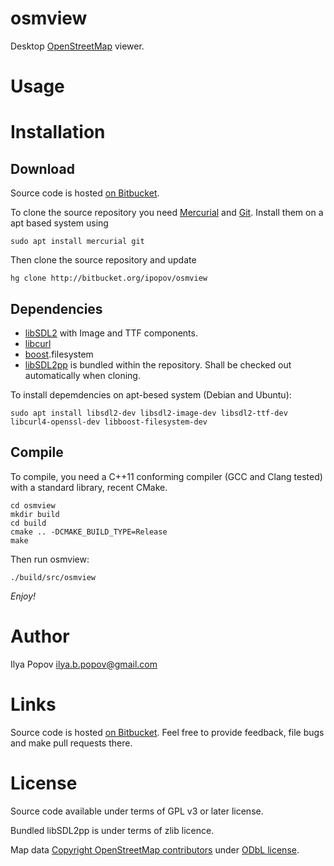 osmview
=======

Desktop [OpenStreetMap](https://openstreetmap.org) viewer.

Usage
=====


Installation
============

Download
--------
Source code is hosted [on Bitbucket](https://bitbucket.org/ipopov/osmview).

To clone the source repository you need
[Mercurial](https://www.mercurial-scm.org/) and [Git](https://git-scm.com/).
Install them on a apt based system using

    sudo apt install mercurial git

Then clone the source repository and update

    hg clone http://bitbucket.org/ipopov/osmview

Dependencies
------------

- [libSDL2](https://www.libsdl.org/) with Image and TTF components.
- [libcurl](http://curl.haxx.se/)
- [boost](http://boost.org).filesystem
- [libSDL2pp](https://github.com/AMDmi3/libSDL2pp)
  is bundled within the repository.
  Shall be checked out automatically when cloning.

To install depemdencies on apt-besed system (Debian and Ubuntu):

    sudo apt install libsdl2-dev libsdl2-image-dev libsdl2-ttf-dev libcurl4-openssl-dev libboost-filesystem-dev

Compile
-------

To compile, you need a C++11 conforming compiler (GCC and Clang tested)
with a standard library, recent CMake.

    cd osmview
    mkdir build
    cd build
    cmake .. -DCMAKE_BUILD_TYPE=Release
    make

Then run osmview:

    ./build/src/osmview

*Enjoy!*

Author
======

Ilya Popov <ilya.b.popov@gmail.com>

Links
=====

Source code is hosted [on Bitbucket](https://bitbucket.org/ipopov/osmview).
Feel free to provide feedback, file bugs and make pull requests there.

License
=======

Source code available under terms of GPL v3 or later license.

Bundled libSDL2pp is under terms of zlib licence.

Map data [Copyright OpenStreetMap contributors](https://www.openstreetmap.org/copyright)
under [ODbL license](http://www.opendatacommons.org/licenses/odbl).
